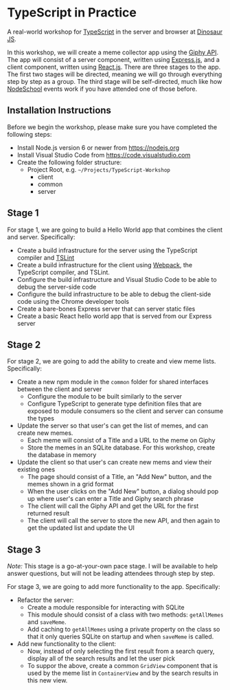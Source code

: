 # TypeScript in Practice

A real-world workshop for [TypeScript](typescriptlang.com) in the server and browser at [Dinosaur JS](https://dinosaurjs.org/).

In this workshop, we will create a meme collector app using the [Giphy API](https://github.com/Giphy/GiphyAPI). The app will consist of a server component, written using [Express.js](expressjs.com), and a client component, written using [React.js](https://facebook.github.io/react). There are three stages to the app. The first two stages will be directed, meaning we will go through everything step by step as a group. The third stage will be self-directed, much like how [NodeSchool](https://nodeschool.io/) events work if you have attended one of those before.

## Installation Instructions

Before we begin the workshop, please make sure you have completed the following steps:

- Install Node.js version 6 or newer from https://nodejs.org
- Install Visual Studio Code from https://code.visualstudio.com
- Create the following folder structure:
    - Project Root, e.g. `~/Projects/TypeScript-Workshop`
        - client
        - common
        - server

## Stage 1

For stage 1, we are going to build a Hello World app that combines the client and server. Specifically:

- Create a build infrastructure for the server using the TypeScript compiler and [TSLint](https://github.com/palantir/tslint)
- Create a build infrastructure for the client using [Webpack](https://webpack.github.io/), the TypeScript compiler, and TSLint.
- Configure the build infrastructure and Visual Studio Code to be able to debug the server-side code
- Configure the build infrastructure to be able to debug the client-side code using the Chrome developer tools
- Create a bare-bones Express server that can server static files
- Create a basic React hello world app that is served from our Express server

## Stage 2

For stage 2, we are going to add the ability to create and view meme lists. Specifically:

- Create a new npm module in the `common` folder for shared interfaces between the client and server
    - Configure the module to be built similarly to the server
    - Configure TypeScript to generate type definition files that are exposed to module consumers so the client and server can consume the types
- Update the server so that user's can get the list of memes, and can create new memes.
    - Each meme will consist of a Title and a URL to the meme on Giphy
    - Store the memes in an SQLite database. For this workshop, create the database in memory
- Update the client so that user's can create new mems and view their existing ones
    - The page should consist of a Title, an "Add New" button, and the memes shown in a grid format
    - When the user clicks on the "Add New" button, a dialog should pop up where user's can enter a Title and Giphy search phrase
    - The client will call the Giphy API and get the URL for the first returned result
    - The client will call the server to store the new API, and then again to get the updated list and update the UI

## Stage 3

_Note:_ This stage is a go-at-your-own pace stage. I will be available to help answer questions, but will not be leading attendees through step by step.

For stage 3, we are going to add more functionality to the app. Specifically:

- Refactor the server:
    - Create a module responsible for interacting with SQLite
    - This module should consist of a class with two methods: `getAllMemes` and `saveMeme`.
    - Add caching to `getAllMemes` using a private property on the class so that it only queries SQLite on startup and when `saveMeme` is called.
- Add new functionality to the client:
    - Now, instead of only selecting the first result from a search query, display all of the search results and let the user pick
    - To suppor the above, create a common `GridView` component that is used by the meme list in `ContainerView` and by the search results in this new view.
